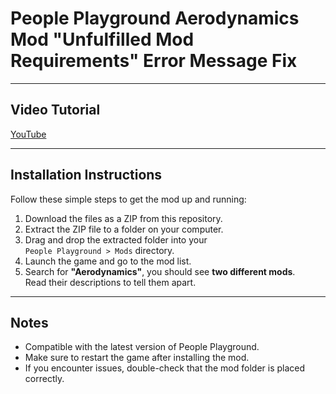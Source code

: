 # People Playground Aerodynamics Mod "Unfulfilled Mod Requirements" Error Message Fix

---

## Video Tutorial

[YouTube](https://youtu.be/VuXaU3NYxpg)

---

## Installation Instructions

Follow these simple steps to get the mod up and running:

1. Download the files as a ZIP from this repository.
2. Extract the ZIP file to a folder on your computer.
3. Drag and drop the extracted folder into your  
   `People Playground > Mods` directory.
4. Launch the game and go to the mod list.
5. Search for **"Aerodynamics"**, you should see **two different mods**.  
   Read their descriptions to tell them apart.

---

## Notes

- Compatible with the latest version of People Playground.
- Make sure to restart the game after installing the mod.
- If you encounter issues, double-check that the mod folder is placed correctly.

